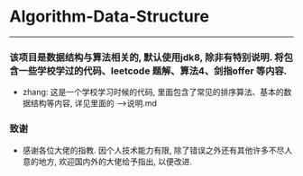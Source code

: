 # Algorithm-Data-Structure
---

### 该项目是数据结构与算法相关的, 默认使用jdk8, 除非有特别说明. 将包含一些学校学过的代码、leetcode 题解、算法4、剑指offer 等内容.

* zhang: 这是一个学校学习时候的代码, 里面包含了常见的排序算法、基本的数据结构等内容, 详见里面的 -->说明.md


### 致谢
* 感谢各位大佬的指教. 因个人技术能力有限, 除了错误之外还有其他许多不尽人意的地方, 欢迎国内外的大佬给予指出, 以便改进.



